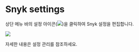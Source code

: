 # Snyk settings

상단 메뉴 바의 설정 아이콘(![](../../.gitbook/assets/cog\_icon.png))을 클릭하여 Snyk 설정을 편집합니다.

![](../../.gitbook/assets/screenshot\_2021-07-19\_at\_15.52.02.png)

자세한 내용은 설정 관리를 참조하세요.
